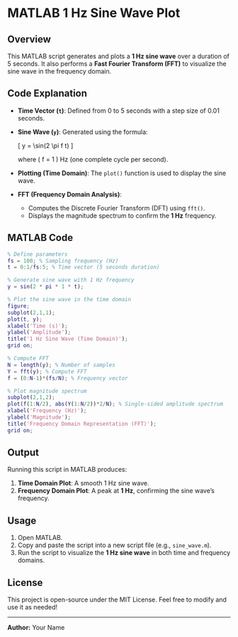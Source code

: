 # MATLAB 1 Hz Sine Wave Plot

## Overview
This MATLAB script generates and plots a **1 Hz sine wave** over a duration of 5 seconds. It also performs a **Fast Fourier Transform (FFT)** to visualize the sine wave in the frequency domain.

## Code Explanation
- **Time Vector (`t`)**: Defined from 0 to 5 seconds with a step size of 0.01 seconds.
- **Sine Wave (`y`)**: Generated using the formula:
  
  \[ y = \sin(2 \pi f t) \]
  
  where \( f = 1 \) Hz (one complete cycle per second).
- **Plotting (Time Domain)**: The `plot()` function is used to display the sine wave.
- **FFT (Frequency Domain Analysis)**:
  - Computes the Discrete Fourier Transform (DFT) using `fft()`.
  - Displays the magnitude spectrum to confirm the **1 Hz** frequency.

## MATLAB Code
```matlab
% Define parameters
fs = 100; % Sampling frequency (Hz)
t = 0:1/fs:5; % Time vector (5 seconds duration)

% Generate sine wave with 1 Hz frequency
y = sin(2 * pi * 1 * t);

% Plot the sine wave in the time domain
figure;
subplot(2,1,1);
plot(t, y);
xlabel('Time (s)');
ylabel('Amplitude');
title('1 Hz Sine Wave (Time Domain)');
grid on;

% Compute FFT
N = length(y); % Number of samples
Y = fft(y); % Compute FFT
f = (0:N-1)*(fs/N); % Frequency vector

% Plot magnitude spectrum
subplot(2,1,2);
plot(f(1:N/2), abs(Y(1:N/2))*2/N); % Single-sided amplitude spectrum
xlabel('Frequency (Hz)');
ylabel('Magnitude');
title('Frequency Domain Representation (FFT)');
grid on;
```

## Output
Running this script in MATLAB produces:
1. **Time Domain Plot**: A smooth 1 Hz sine wave.
2. **Frequency Domain Plot**: A peak at **1 Hz**, confirming the sine wave’s frequency.

## Usage
1. Open MATLAB.
2. Copy and paste the script into a new script file (e.g., `sine_wave.m`).
3. Run the script to visualize the **1 Hz sine wave** in both time and frequency domains.

## License
This project is open-source under the MIT License. Feel free to modify and use it as needed!

---
**Author:** Your Name

